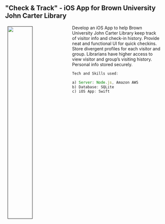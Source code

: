 ##  "Check & Track" - iOS App for Brown University John Carter Library

<a href=""><img src="img/yelp_logo.png" align="left" hspace="8" vspace="4" width="40%"></a>

Develop an iOS App to help Brown University John Carter Library keep track of visitor info and check-in history. Provide neat and functional UI for quick checkins. Store divergent profiles for each visitor and group. Librarians have higher access to view visitor and group’s visiting history. Personal info stored securely.


```js
Tech and Skills used: 

a) Server: Node.js, Amazon AWS
b) Database: SQLite 
c) iOS App: Swift

